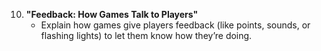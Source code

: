 10. **"Feedback: How Games Talk to Players"**
    - Explain how games give players feedback (like points, sounds, or flashing lights) to let them know how they’re doing.